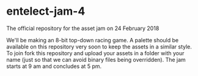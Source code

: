 # entelect-jam-4
The official repository for the asset jam on 24 February 2018

We'll be making an 8-bit top-down racing game. A palette should be available on this repository very soon to keep the assets in a similar style. To join fork this repository and upload your assets in a folder with your name (just so that we can avoid binary files being overridden). The jam starts at 9 am and concludes at 5 pm.
